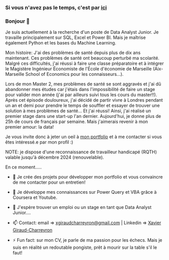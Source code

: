 ### Si vous n'avez pas le temps, c'est par [ici](https://github.com/xgiraudch/Portfolio)

### Bonjour 👋

Je suis actuellement à la recherche d'un poste de Data Analyst Junior.
Je travaille principalement sur SQL, Excel et Power BI. Mais je maîtrise également Python et les bases du Machine Learning.

Mon histoire:
J'ai des problèmes de santé depuis plus de dix ans maintenant. Ces problèmes de santé ont beaucoup perturbé ma scolarité. Malgré ces difficultés, j'ai réussi à faire une classe préparatoire et à intégrer le Magistère Ingénieur Économiste de l'École d'économie de Marseille (Aix-Marseille School of Economics pour les connaisseurs...). 

Lors de mon Master 2, mes problèmes de santé se sont aggravés et j'ai dû abandonner mes études car j'étais dans l'impossibilité de faire un stage pour valider mon année (j'ai par ailleurs suivi tous les cours du master!!). Après cet épisode douloureux, j'ai décidé de partir vivre à Londres pendant un an et demi pour prendre le temps de souffler et essayer de trouver une solution à mes problèmes de santé... Et j'ai réussi! Ainsi, j'ai réalisé un premier stage dans une start-up l'an dernier. Aujourd'hui, je donne plus de 25h de cours de français par semaine. Mais j'aimerais revenir à mon premier amour: la data! 

Je vous invite donc à jeter un oeil à [mon portfolio](https://github.com/xgiraudch/Portfolio) et à me contacter si vous êtes intéressé.e par mon profil :)

NOTE: je dispose d'une reconnaissance de travailleur handicapé (RQTH) valable jusqu'à décembre 2024 (renouvelable).


En ce moment.....

- 🔭 Je crée des projets pour développer mon portfolio et vous convaincre de me contacter pour un entretien!

- 🌱 Je développe mes connaissances sur Power Query et VBA grâce à Coursera et Youtube.

- 👯 J'espère trouver un emploi ou un stage en tant que Data Analyst Junior.... 

- 📫 Contact: email => xgiraudcharreyron@gmail.com | Linkedin => [Xavier Giraud-Charreyron](https://www.linkedin.com/in/xavier-giraud-charreyron-28013b213/)

- ⚡ Fun fact: sur mon CV, je parle de ma passion pour les échecs. Mais je suis en réalité un redoutable pongiste, prêt à mourir sur la table s'il le faut!
